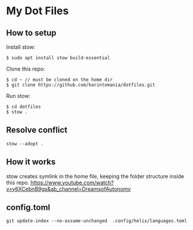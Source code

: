 # My Dot Files

## How to setup
Install stow:
```
$ sudo apt install stow build-essential
```

Clone this repo:
```
$ cd ~ // must be cloned on the home dir
$ git clone https://github.com/karintomania/dotfiles.git
```

Run stow:
```
$ cd dotfiles
$ stow .
```

## Resolve conflict
```
stow --adopt .
```

## How it works
stow creates symlink in the home file, keeping the folder structure inside this repo.
https://www.youtube.com/watch?v=y6XCebnB9gs&ab_channel=DreamsofAutonomy


## config.toml
`git update-index --no-assume-unchanged  .config/helix/languages.toml`
